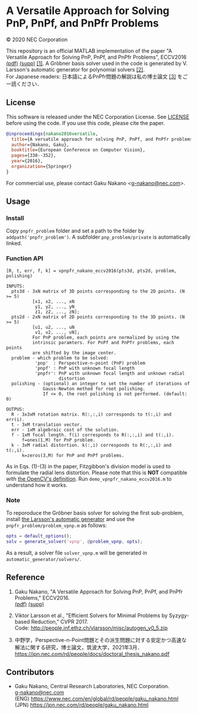 # A Versatile Approach for Solving PnP, PnPf, and PnPfr Problems

&copy; 2020 NEC Corporation

This repository is an official MATLAB implementation of the paper "A Versatile Approach for Solving PnP, PnPf, and PnPfr Problems", ECCV2016 [(pdf)](https://jpn.nec.com/rd/people/docs/eccv2016_nakano.pdf) [(supp)](https://jpn.nec.com/rd/people/docs/eccv2016_appendix_nakano.pdf) [\[1\]](#reference).
A Gr&ouml;bner basis solver used in the code is generated by V. Larsson's automatic generator for polynomial solvers [\[2\]](#reference).  
For Japanese readers: 日本語によるPnPfr問題の解説は私の博士論文 [\[3\]](#reference) をご一読ください．

## License

This software is released under the NEC Corporation License.
See [LICENSE](https://github.com/g9nkn/pnpfr_problem/LICENSE) before using the code. If you use this code, please cite the paper.

```bibtex
@inproceedings{nakano2016versatile,
  title={A versatile approach for solving PnP, PnPf, and PnPfr problems},
  author={Nakano, Gaku},
  booktitle={European Conference on Computer Vision},
  pages={338--352},
  year={2016},
  organization={Springer}
}
```

For commercial use, please contact Gaku Nakano \<g-nakano@nec.com\>.

## Usage

### Install

Copy `pnpfr_problem` folder and set a path to the folder by `addpath('pnpfr_problem')`. A subfolder `pnp_problem/private` is automatically linked.

### Function API

```
[R, t, err, f, k] = vpnpfr_nakano_eccv2016(pts3d, pts2d, problem, polishing)

INPUTS:
  pts3d - 3xN matrix of 3D points corresponding to the 2D points. (N >= 5)
          [x1, x2, ..., xN
           y1, y2, ..., yN
           z1, z2, ..., zN];
  pts2d - 2xN matrix of 2D points corresponding to the 3D points. (N >= 5)
          [u1, u2, ..., uN
           v1, v2, ..., vN];
          For PnP problem, each points are normalized by using the
          intrinsic paramters. For PnPf and PnPfr problems, each points
          are shifted by the image center.
  problem - which problem to be solved:
           'pnp'  : Perspective-n-point (PnP) problem 
           'pnpf' : PnP with unknown focal length
           'pnpfr': PnP with unknown focal length and unknown radial
                    distortion
  polishing - (optional) an integer to set the number of iterations of
              Gauss-Newton method for root polishing.
              If <= 0, the root polishing is not performed. (default: 0)

OUTPUS:
  R - 3x3xM rotation matrix. R(:,:,i) corresponds to t(:,i) and err(i).
  t - 3xM translation vector.
  err - 1xM algebraic cost of the solution.
  f - 1xM focal length. f(i) corresponds to R(:,:,i) and t(:,i).
      f=ones(1,M) for PnP problem.
  k - 3xM radial distortion. k(:,i) corresponds to R(:,:,i) and t(:,i).
      k=zeros(3,M) for PnP and PnPf problems.
```

As in Eqs. (1)-(3) in the paper, Fitzgibbon's division model is used to formulate the radial lens distortion. Please note that this is **NOT** compatible with [the OpenCV's definition](https://docs.opencv.org/master/d9/d0c/group__calib3d.html). Run `demo_vpnpfr_nakano_eccv2016.m` to understand how it works.

### Note

To reporoduce the Gr&ouml;bner basis solver for solving the first sub-problem, install [the Larsson's automatic generator](<http://people.inf.ethz.ch/vlarsson/misc/autogen_v0_5.zip>) and use the `pnpfr_problem/problem_vpnp.m` as follows:

```matlab
opts = default_options();
solv = generate_solver('vpnp', @problem_vpnp, opts);
```

As a result, a solver file `solver_vpnp.m` will be generated in `automatic_generator/solvers/`.

## Reference

1. Gaku Nakano, "A Versatile Approach for Solving PnP, PnPf, and PnPfr Problems," ECCV2016.  
[(pdf)](https://jpn.nec.com/rd/people/docs/eccv2016_nakano.pdf)
[(supp)](https://jpn.nec.com/rd/people/docs/eccv2016_appendix_nakano.pdf)

2. Viktor Larsson et al., "Efficient Solvers for Minimal Problems by Syzygy-based Reduction," CVPR 2017.  
Code: <http://people.inf.ethz.ch/vlarsson/misc/autogen_v0_5.zip>

3. 中野学，Perspective-n-Point問題とその派生問題に対する安定かつ高速な解法に関する研究，博士論文，筑波大学，2021年3月．
<https://jpn.nec.com/rd/people/docs/doctoral_thesis_nakano.pdf>

## Contributors

- Gaku Nakano, Central Research Laboratories, NEC Corporation.  
<g-nakano@nec.com>  
(ENG) <https://www.nec.com/en/global/rd/people/gaku_nakano.html>  
(JPN) <https://jpn.nec.com/rd/people/gaku_nakano.html>
